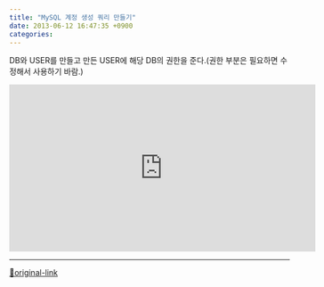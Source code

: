 ```yaml
---
title: "MySQL 계정 생성 쿼리 만들기"
date: 2013-06-12 16:47:35 +0900
categories: 
---
```

  

DB와 USER를 만들고
만든 USER에 해당 DB의 권한을 준다.(권한 부분은 필요하면 수정해서 사용하기 바람.)
<iframe frameborder="0" height="300" src="http://www.mins01.com/web_work/doc/mysql/createUser/createUser.html" style="border-width: 0px;" width="550"></iframe>





***
[🔗original-link](http://www.mins01.com/mh/tech/read/838)